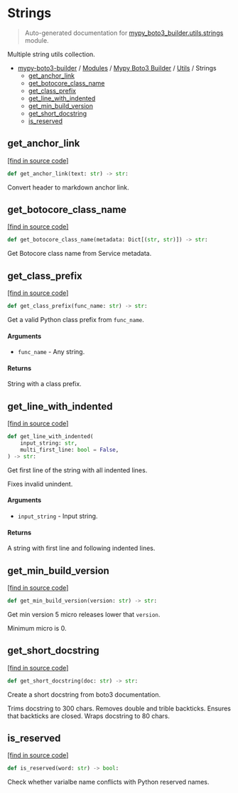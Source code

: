 # Strings

> Auto-generated documentation for [mypy_boto3_builder.utils.strings](https://github.com/vemel/mypy_boto3_builder/blob/master/mypy_boto3_builder/utils/strings.py) module.

Multiple string utils collection.

- [mypy-boto3-builder](../../README.md#mypy_boto3_builder) / [Modules](../../MODULES.md#mypy-boto3-builder-modules) / [Mypy Boto3 Builder](../index.md#mypy-boto3-builder) / [Utils](index.md#utils) / Strings
    - [get_anchor_link](#get_anchor_link)
    - [get_botocore_class_name](#get_botocore_class_name)
    - [get_class_prefix](#get_class_prefix)
    - [get_line_with_indented](#get_line_with_indented)
    - [get_min_build_version](#get_min_build_version)
    - [get_short_docstring](#get_short_docstring)
    - [is_reserved](#is_reserved)

## get_anchor_link

[[find in source code]](https://github.com/vemel/mypy_boto3_builder/blob/master/mypy_boto3_builder/utils/strings.py#L96)

```python
def get_anchor_link(text: str) -> str:
```

Convert header to markdown anchor link.

## get_botocore_class_name

[[find in source code]](https://github.com/vemel/mypy_boto3_builder/blob/master/mypy_boto3_builder/utils/strings.py#L147)

```python
def get_botocore_class_name(metadata: Dict[(str, str)]) -> str:
```

Get Botocore class name from Service metadata.

## get_class_prefix

[[find in source code]](https://github.com/vemel/mypy_boto3_builder/blob/master/mypy_boto3_builder/utils/strings.py#L23)

```python
def get_class_prefix(func_name: str) -> str:
```

Get a valid Python class prefix from `func_name`.

#### Arguments

- `func_name` - Any string.

#### Returns

String with a class prefix.

## get_line_with_indented

[[find in source code]](https://github.com/vemel/mypy_boto3_builder/blob/master/mypy_boto3_builder/utils/strings.py#L37)

```python
def get_line_with_indented(
    input_string: str,
    multi_first_line: bool = False,
) -> str:
```

Get first line of the string with all indented lines.

Fixes invalid unindent.

#### Arguments

- `input_string` - Input string.

#### Returns

A string with first line and following indented lines.

## get_min_build_version

[[find in source code]](https://github.com/vemel/mypy_boto3_builder/blob/master/mypy_boto3_builder/utils/strings.py#L157)

```python
def get_min_build_version(version: str) -> str:
```

Get min version 5 micro releases lower that `version`.

Minimum micro is 0.

## get_short_docstring

[[find in source code]](https://github.com/vemel/mypy_boto3_builder/blob/master/mypy_boto3_builder/utils/strings.py#L110)

```python
def get_short_docstring(doc: str) -> str:
```

Create a short docstring from boto3 documentation.

Trims docstring to 300 chars.
Removes double and trible backticks.
Ensures that backticks are closed.
Wraps docstring to 80 chars.

## is_reserved

[[find in source code]](https://github.com/vemel/mypy_boto3_builder/blob/master/mypy_boto3_builder/utils/strings.py#L103)

```python
def is_reserved(word: str) -> bool:
```

Check whether varialbe name conflicts with Python reserved names.
